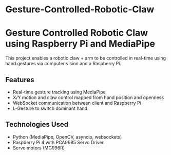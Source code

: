 # Gesture-Controlled-Robotic-Claw
# Gesture Controlled Robotic Claw using Raspberry Pi and MediaPipe

This project enables a robotic claw + arm to be controlled in real-time using hand gestures via computer vision and a Raspberry Pi.

## Features
- Real-time gesture tracking using MediaPipe
- X/Y motion and claw control mapped from hand position and openness
- WebSocket communication between client and Raspberry Pi
- L-Gesture to switch dominant hand

## Technologies Used
- Python (MediaPipe, OpenCV, asyncio, websockets)
- Raspberry Pi 4 with PCA9685 Servo Driver
- Servo motors (MG996R)
